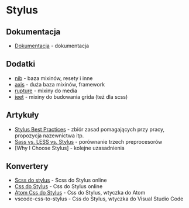 # Stylus

## Dokumentacja

* [Dokumentacja] - dokumentacja 

## Dodatki

* [nib] - baza mixinów, resety i inne
* [axis] - duża baza mixinów, framework
* [rupture] - mixiny do media
* [jeet] - mixiny do budowania grida (też dla scss)

## Artykuły

* [Stylus Best Practices] - zbiór zasad pomagających przy pracy, propozycja nazewnictwa itp.
* [Sass vs. LESS vs. Stylus] - porównanie trzech preprocesorów
* [Why I Choose Stylus] - kolejne uzasadnienia

## Konvertery

* [Scss do stylus] - Scss do Stylus online
* [Css do Stylus] - Css do Stylus online
* [Atom Css do Stylus] - Css do Stylus, wtyczka do Atom
* vscode-css-to-stylus - Css do Stylus, wtyczka do Visual Studio Code

[Dokumentacja]: <http://stylus-lang.com/>

[nib]: <http://tj.github.io/nib/>
[axis]: <http://axis.netlify.com/>
[rupture]: <https://github.com/jescalan/rupture>
[jeet]: <https://github.com/mojotech/jeet>

[Scss do stylus]: <http://sass2stylus.com/>
[Css do Stylus]: <http://beautifytools.com/css-to-stylus-converter.php>
[Atom Css do Stylus]: <https://atom.io/packages/css-to-stylus>

[Stylus Best Practices]: <https://gist.github.com/declandewet/7220997>
[Sass vs. LESS vs. Stylus]: <https://code.tutsplus.com/tutorials/sass-vs-less-vs-stylus-preprocessor-shootout--net-24320>
